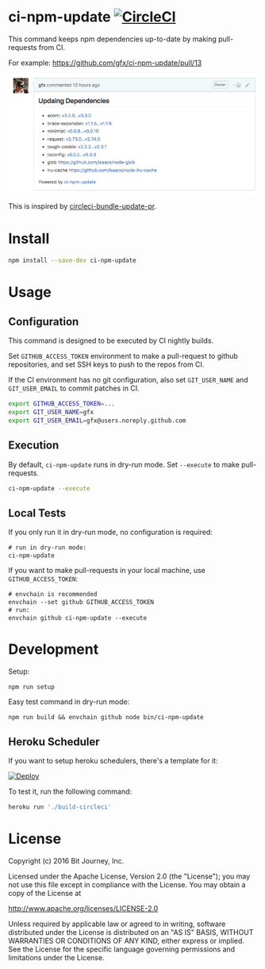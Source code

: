 # ci-npm-update [![CircleCI](https://circleci.com/gh/bitjourney/ci-npm-update.svg?style=svg)](https://circleci.com/gh/bitjourney/ci-npm-update)

This command keeps npm dependencies up-to-date by making pull-requests from CI.

For example: https://github.com/gfx/ci-npm-update/pull/13

![](doc-assets/ci-npm-update-pr.png)

This is inspired by [circleci-bundle-update-pr](https://github.com/masutaka/circleci-bundle-update-pr).

# Install

```sh
npm install --save-dev ci-npm-update
```

# Usage

## Configuration

This command is designed to be executed by CI nightly builds.

Set `GITHUB_ACCESS_TOKEN` environment to make a pull-request to github repositories,
and set SSH keys to push to the repos from CI.

If the CI environment has no git configuration, also set `GIT_USER_NAME` and `GIT_USER_EMAIL`
to commit patches in CI.

```sh
export GITHUB_ACCESS_TOKEN=...
export GIT_USER_NAME=gfx
export GIT_USER_EMAIL=gfx@users.noreply.github.com
```

## Execution

By default, `ci-npm-update` runs in dry-run mode. Set `--execute` to make pull-requests.

```sh
ci-npm-update --execute
```

## Local Tests

If you only run it in dry-run mode, no configuration is required:

```
# run in dry-run mode:
ci-npm-update
```

If you want to make pull-requests in your local machine, use `GITHUB_ACCESS_TOKEN`:

```
# envchain is recommended
envchain --set github GITHUB_ACCESS_TOKEN
# run:
envchain github ci-npm-update --execute
```

# Development

Setup:

```
npm run setup
```

Easy test command in dry-run mode:

```
npm run build && envchain github node bin/ci-npm-update
```

## Heroku Scheduler

If you want to setup heroku schedulers, there's a template for it:

[![Deploy](https://www.herokucdn.com/deploy/button.svg)](https://heroku.com/deploy?template=https://github.com/gfx/ci-npm-update)

To test it, run the following command:

```sh
heroku run './build-circleci'
```

# License

Copyright (c) 2016 Bit Journey, Inc.

Licensed under the Apache License, Version 2.0 (the "License"); you may not use this file except in compliance with the License. You may obtain a copy of the License at

http://www.apache.org/licenses/LICENSE-2.0

Unless required by applicable law or agreed to in writing, software distributed under the License is distributed on an "AS IS" BASIS, WITHOUT WARRANTIES OR CONDITIONS OF ANY KIND, either express or implied. See the License for the specific language governing permissions and limitations under the License.
